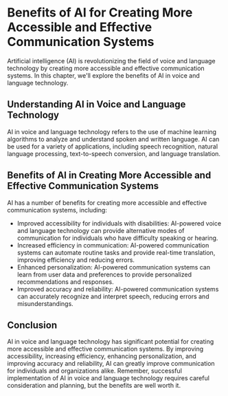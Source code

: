 Benefits of AI for Creating More Accessible and Effective Communication Systems
=============================================================================================================================================

Artificial intelligence (AI) is revolutionizing the field of voice and language technology by creating more accessible and effective communication systems. In this chapter, we'll explore the benefits of AI in voice and language technology.

Understanding AI in Voice and Language Technology
-------------------------------------------------

AI in voice and language technology refers to the use of machine learning algorithms to analyze and understand spoken and written language. AI can be used for a variety of applications, including speech recognition, natural language processing, text-to-speech conversion, and language translation.

Benefits of AI in Creating More Accessible and Effective Communication Systems
------------------------------------------------------------------------------

AI has a number of benefits for creating more accessible and effective communication systems, including:

* Improved accessibility for individuals with disabilities: AI-powered voice and language technology can provide alternative modes of communication for individuals who have difficulty speaking or hearing.
* Increased efficiency in communication: AI-powered communication systems can automate routine tasks and provide real-time translation, improving efficiency and reducing errors.
* Enhanced personalization: AI-powered communication systems can learn from user data and preferences to provide personalized recommendations and responses.
* Improved accuracy and reliability: AI-powered communication systems can accurately recognize and interpret speech, reducing errors and misunderstandings.

Conclusion
----------

AI in voice and language technology has significant potential for creating more accessible and effective communication systems. By improving accessibility, increasing efficiency, enhancing personalization, and improving accuracy and reliability, AI can greatly improve communication for individuals and organizations alike. Remember, successful implementation of AI in voice and language technology requires careful consideration and planning, but the benefits are well worth it.
